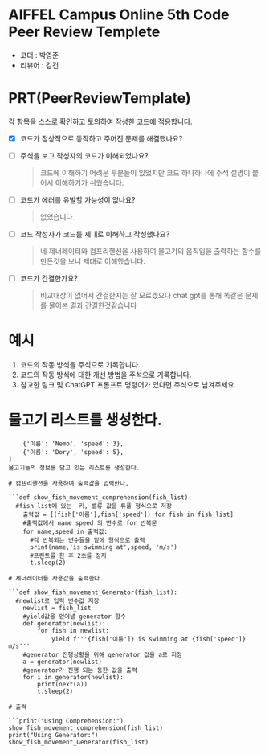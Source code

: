 # AIFFEL Campus Online 5th Code Peer Review Templete
- 코더 : 박영준
- 리뷰어 : 김건


# PRT(PeerReviewTemplate) 
각 항목을 스스로 확인하고 토의하여 작성한 코드에 적용합니다.

- [X] 코드가 정상적으로 동작하고 주어진 문제를 해결했나요?
  
- [ ] 주석을 보고 작성자의 코드가 이해되었나요?
  > 코드에 이해하기 어려운 부분들이 있었지만 코드 하나하나에 주석 설명이 붙어서 이해하기가 쉬웠습니다. 
- [ ] 코드가 에러를 유발할 가능성이 없나요?
  > 없었습니다.
- [ ] 코드 작성자가 코드를 제대로 이해하고 작성했나요?
  > 네 제너레이터와 컴프리헨션을 사용하여 물고기의 움직임을 출력하는 함수를 만든것을 보니 제대로 이해했습니다.
- [ ] 코드가 간결한가요?
  > 비교대상이 없어서 간결한지는 잘 모르겠으나 chat gpt를 통해 똑같은 문제를 물어본 결과 간결한것같습니다

# 예시
1. 코드의 작동 방식을 주석으로 기록합니다.
2. 코드의 작동 방식에 대한 개선 방법을 주석으로 기록합니다.
3. 참고한 링크 및 ChatGPT 프롬프트 명령어가 있다면 주석으로 남겨주세요.

# 물고기 리스트를 생성한다.

```fish_list = [
    {'이름': 'Nemo', 'speed': 3},
    {'이름': 'Dory', 'speed': 5},
]
물고기들의 정보를 담고 있는 리스트를 생성한다.

# 컴프리헨션을 사용하여 출력값을 입력한다.

```def show_fish_movement_comprehension(fish_list):
  #fish list에 있는  키, 밸류 값을 튜플 형식으로 저장
    출력값 = [(fish['이름'],fish['speed']) for fish in fish_list]
    #출력값에서 name speed 의 변수로 for 반복문
    for name,speed in 출력값:
      #각 반복되는 변수들을 밑에 형식으로 출력
      print(name,'is swimming at',speed, 'm/s')
      #프린트를 한 후 2초를 정지
      t.sleep(2)

# 제너레이터를 사용값을 출력한다.

```def show_fish_movement_Generator(fish_list):
  #newlist로 입력 변수값 저장
    newlist = fish_list
    #yield값을 얻어낼 generator 함수
    def generator(newlist):
        for fish in newlist:
            yield f'''{fish['이름']} is swimming at {fish['speed']} m/s'''
    #generator 진행상황을 위해 generator 값을 a로 지정
    a = generator(newlist)
    #generator가 진행 되는 동한 값을 출력
    for i in generator(newlist):
        print(next(a))
        t.sleep(2)

# 출력

```print("Using Comprehension:")
show_fish_movement_comprehension(fish_list)
print("Using Generator:")
show_fish_movement_Generator(fish_list)


